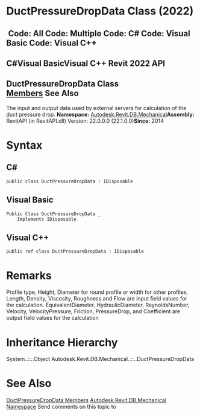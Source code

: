 # DuctPressureDropData Class (2022)

﻿
 Code: All Code: Multiple Code: C# Code: Visual Basic Code: Visual C++   
---  
C#Visual BasicVisual C++
Revit 2022 API  
---  
DuctPressureDropData Class  
[Members](5971c6bf-d043-5973-dc33-1f5c6ab66704.md "DuctPressureDropData Members") See Also  
---  
The input and output data used by external servers for calculation of the duct pressure drop. 
**Namespace:** [Autodesk.Revit.DB.Mechanical](0eafd899-5912-56fd-94b1-d286156e26fc.md "Autodesk.Revit.DB.Mechanical Namespace")**Assembly:** RevitAPI (in RevitAPI.dll) Version: 22.0.0.0 (22.1.0.0)**Since:** 2014 
# Syntax
C#  
---  
```text
public class DuctPressureDropData : IDisposable
```
  
Visual Basic  
---  
```text
Public Class DuctPressureDropData _
	Implements IDisposable
```
  
Visual C++  
---  
```text
public ref class DuctPressureDropData : IDisposable
```
  
# Remarks
Profile type, Height, Diameter for round profile or width for other profiles, Length, Density, Viscosity, Roughness and Flow are input field values for the calculation. EquivalentDiameter, HydraulicDiameter, ReynoldsNumber, Velocity, VelocityPressure, Friction, PressureDrop, and Coefficient are output field values for the calculation 
# Inheritance Hierarchy
System..::..Object Autodesk.Revit.DB.Mechanical..::..DuctPressureDropData
# See Also
[DuctPressureDropData Members](5971c6bf-d043-5973-dc33-1f5c6ab66704.md "DuctPressureDropData Members")
[Autodesk.Revit.DB.Mechanical Namespace](0eafd899-5912-56fd-94b1-d286156e26fc.md "Autodesk.Revit.DB.Mechanical Namespace")
Send comments on this topic to 